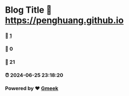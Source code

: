 # Blog Title :link: https://penghuang.github.io 
### :page_facing_up: [1](https://penghuang.github.io/tag.html) 
### :speech_balloon: 0 
### :hibiscus: 21 
### :alarm_clock: 2024-06-25 23:18:20 
### Powered by :heart: [Gmeek](https://github.com/Meekdai/Gmeek)

